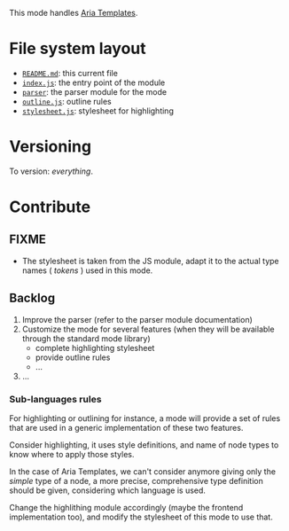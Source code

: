 This mode handles [Aria Templates](http://ariatemplates.com).

# File system layout

* [`README.md`](./README.md): this current file
* [`index.js`](./index.js): the entry point of the module
* [`parser`](./parser): the parser module for the mode
* [`outline.js`](./outline.js): outline rules
* [`stylesheet.js`](./stylesheet.js): stylesheet for highlighting

# Versioning

To version: _everything_.

# Contribute

## FIXME

* The stylesheet is taken from the JS module, adapt it to the actual type names ( _tokens_ ) used in this mode.

## Backlog

1. Improve the parser (refer to the parser module documentation)
1. Customize the mode for several features (when they will be available through the standard mode library)
	* complete highlighting stylesheet
	* provide outline rules
	* ...
1. ...

### Sub-languages rules

For highlighting or outlining for instance, a mode will provide a set of rules that are used in a generic implementation of these two features.

Consider highlighting, it uses style definitions, and name of node types to know where to apply those styles.

In the case of Aria Templates, we can't consider anymore giving only the _simple_ type of a node, a more precise, comprehensive type definition should be given, considering which language is used.

Change the highlithing module accordingly (maybe the frontend implementation too), and modify the stylesheet of this mode to use that.
